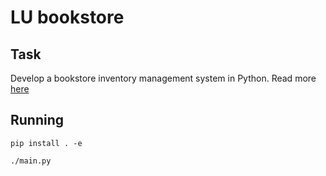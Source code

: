 # LU bookstore

## Task

Develop a bookstore inventory management system in Python.
Read more [here](TASK.md)

## Running
```shell
pip install . -e
```

```shell
./main.py
```
